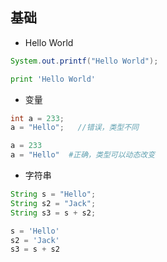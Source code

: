 ## 基础

*  Hello World

```java
System.out.printf("Hello World");
```
```python
print 'Hello World'
```
*  变量

```java
int a = 233;
a = "Hello";   //错误，类型不同
```
```python
a = 233
a = "Hello"  #正确，类型可以动态改变
```
* 字符串
```java
String s = "Hello";
String s2 = "Jack";
String s3 = s + s2;
```
```python
s = 'Hello'
s2 = 'Jack'
s3 = s + s2
```
